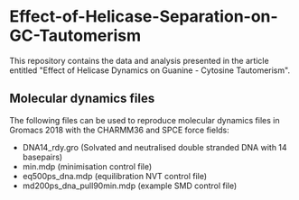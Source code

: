 # Effect-of-Helicase-Separation-on-GC-Tautomerism
This repository contains the data and analysis presented in the article entitled "Effect of Helicase Dynamics on Guanine - Cytosine Tautomerism".

## Molecular dynamics files

The following files can be used to reproduce molecular dynamics files in Gromacs 2018 with the CHARMM36 and SPCE force fields:

- DNA14_rdy.gro (Solvated and neutralised double stranded DNA with 14 basepairs)
- min.mdp (minimisation control file)
- eq500ps_dna.mdp (equilibration NVT control file)
- md200ps_dna_pull90min.mdp (example SMD control file)

